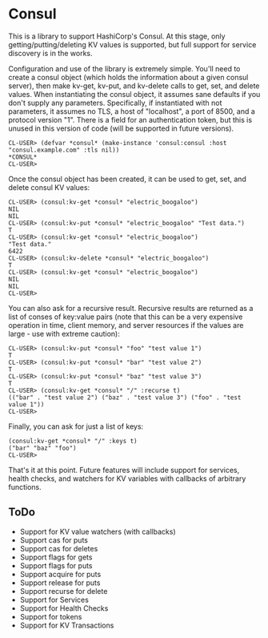 # Consul

This is a library to support HashiCorp's Consul.  At this stage, only
getting/putting/deleting KV values is supported, but full support for
service discovery is in the works.

Configuration and use of the library is extremely simple.  You'll need
to create a consul object (which holds the information about a given
consul server), then make kv-get, kv-put, and kv-delete calls to get,
set, and delete values.  When instantiating the consul object, it
assumes sane defaults if you don't supply any parameters.
Specifically, if instantiated with not parameters, it assumes no TLS,
a host of "localhost", a port of 8500, and a protocol version "1".
There is a field for an authentication token, but this is unused in
this version of code (will be supported in future versions).

```
CL-USER> (defvar *consul* (make-instance 'consul:consul :host "consul.example.com" :tls nil))
*CONSUL*
CL-USER>
```

Once the consul object has been created, it can be used to get, set,
and delete consul KV values:

```
CL-USER> (consul:kv-get *consul* "electric_boogaloo")
NIL
NIL
CL-USER> (consul:kv-put *consul* "electric_boogaloo" "Test data.")
T
CL-USER> (consul:kv-get *consul* "electric_boogaloo")
"Test data."
6422
CL-USER> (consul:kv-delete *consul* "electric_boogaloo")
T
CL-USER> (consul:kv-get *consul* "electric_boogaloo")
NIL
NIL
CL-USER> 
```

You can also ask for a recursive result. Recursive results are
returned as a list of conses of key:value pairs (note that this can be
a very expensive operation in time, client memory, and server
resources if the values are large - use with extreme caution):

```
CL-USER> (consul:kv-put *consul* "foo" "test value 1")
T
CL-USER> (consul:kv-put *consul* "bar" "test value 2")
T
CL-USER> (consul:kv-put *consul* "baz" "test value 3")
T
CL-USER> (consul:kv-get *consul* "/" :recurse t)
(("bar" . "test value 2") ("baz" . "test value 3") ("foo" . "test value 1"))
CL-USER> 
```

Finally, you can ask for just a list of keys:

```
(consul:kv-get *consul* "/" :keys t)
("bar" "baz" "foo")
CL-USER> 
```

That's it at this point. Future features will include support for
services, health checks, and watchers for KV variables with callbacks
of arbitrary functions.

## ToDo

* Support for KV value watchers (with callbacks)
* Support cas for puts
* Support cas for deletes
* Support flags for gets
* Support flags for puts
* Support acquire for puts
* Support release for puts
* Support recurse for delete
* Support for Services
* Support for Health Checks
* Support for tokens
* Support for KV Transactions
